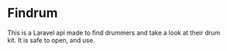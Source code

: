 # Findrum
This is a Laravel api made to find drummers and take a look at their drum kit. It is safe to open, and use.
